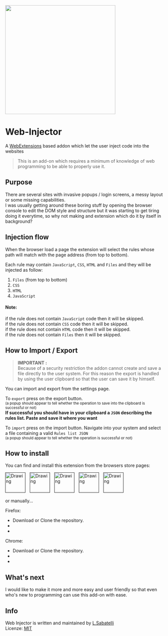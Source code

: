 <img src="http://www.spazioseme.com/wp-content/uploads/2016/08/work_in_progress-350x345.jpg" style="width: 350px; height: 345px;">

# Web-Injector
A [WebExtensions](https://developer.mozilla.org/en-US/Add-ons/WebExtensions) based addon which let the user inject code into the websites

> This is an add-on which requires a minimum of knowledge of web programming to be able to properly use it.

## Purpose

There are several sites with invasive popups / login screens, a messy layout or some missing capabilities.  
I was usually getting around these boring stuff by opening the browser console to edit the DOM style and structure but it was starting to get tiring doing it everytime, so why not making and extension which do it by itself in background?

## Injection flow

When the browser load a page the extension will select the rules whose path will match with the page address (from top to bottom).

Each rule may contain `JavaScript`, `CSS`,  `HTML` and `Files` and they will be injected as follow:  

 1. `Files` (from top to bottom) 
 2. `CSS` 
 3. `HTML`
 4. `JavaScript`

 #### Note: 

if the rule does not contain `JavaScript` code then it will be skipped.  
if the rule does not contain `CSS` code then it will be skipped.   
if the rule does not contain `HTML` code then it will be skipped.  
if the rule does not contain `Files` then it will be skipped.

## How to Import / Export

>**IMPORTANT :**   
Because of a security restriction the addon cannot create and save a file directly to the user system. For this reason the export is handled by using the user clipboard so that the user can save it by himself.  

You can import and export from the settings page.  

To `export` press on the export button.  
<small>(a popup should appear to tell whether the operation to save into the clipboard is successful or not)</small>  
**If successful you should have in your clipboard a `JSON` describing the rules list. Paste and save it where you want**

To `import` press on the import button. Navigate into your system and select a file containing a valid `Rules list JSON`  
<small>(a popup should appear to tell whether the operation is successful or not)</small>  


## How to install

You can find and install this extension from the browsers store pages:

[<img title="Firefox" src="https://static.miniclipcdn.com/layout/icons/browsers/firefox_64x64.png" alt="Drawing" style="width: 64px; margin-right:10px"/>]()
[<img title="Chrome" src="https://static.miniclipcdn.com/layout/icons/browsers/chrome_64x64.png" alt="Drawing" style="width: 64px; margin-right:10px"/>]()
[<img title="Opera" src="https://static.miniclipcdn.com/layout/icons/browsers/opera_64x64.png" alt="Drawing" style="width: 64px; margin-right:10px"/>]()
[<img title="Edge" src="https://static.miniclipcdn.com/layout/icons/browsers/edge_64x64.png" alt="Drawing" style="width: 64px; margin-right:10px"/>]()
[<img title="Safari" src="https://static.miniclipcdn.com/layout/icons/browsers/safari_64x64.png" alt="Drawing" style="width: 64px; margin-right:10px"/>]()

or manually...

Firefox:

- Download or Clone the repository.
- 
- 

Chrome:

- Download or Clone the repository.
- 
- 

## What's next 

I would like to make it more and more easy and user friendly so that even who's new to programming can use this add-on with ease.

## Info

Web Injector is written and maintained by [L.Sabatelli](https://github.com/Lor-Saba)  
Licenze: [MIT](http://opensource.org/licenses/MIT)